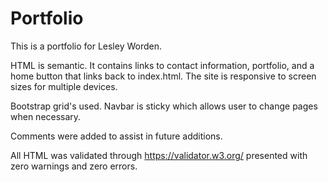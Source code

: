 # Portfolio


This is a portfolio for Lesley Worden.


HTML is semantic.
It contains links to contact information, portfolio, and a home button that links back to index.html.
The site is responsive to screen sizes for multiple devices. 

Bootstrap grid's used. 
Navbar is sticky which allows user to change pages when necessary.

Comments were added to assist in future additions.

All HTML was validated through https://validator.w3.org/ 
presented with zero warnings and zero errors.


